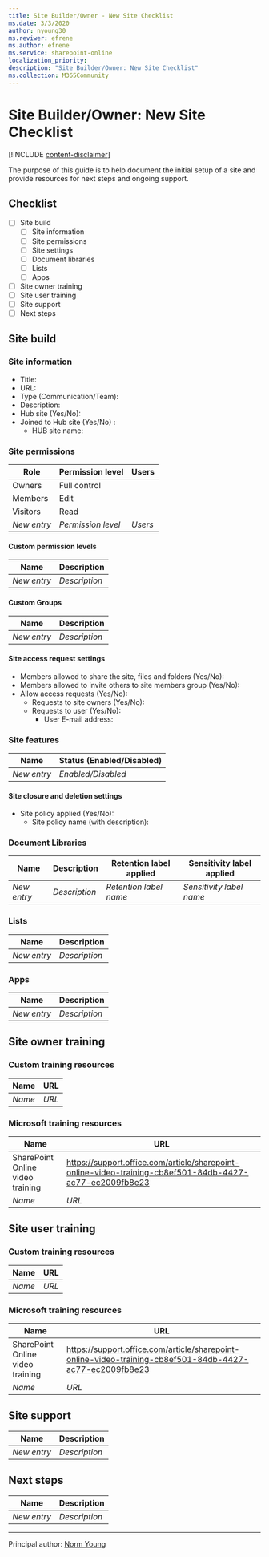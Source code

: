 ```yaml
---
title: Site Builder/Owner - New Site Checklist
ms.date: 3/3/2020
author: nyoung30
ms.reviwer: efrene
ms.author: efrene
ms.service: sharepoint-online
localization_priority: 
description: "Site Builder/Owner: New Site Checklist"
ms.collection: M365Community
---
```

# Site Builder/Owner: New Site Checklist

[!INCLUDE [content-disclaimer](includes/content-disclaimer.md)]

The purpose of this guide is to help document the initial setup of a site and provide resources for next steps and ongoing support.

## Checklist

- [ ] Site build
    - [ ] Site information
    - [ ] Site permissions
    - [ ] Site settings
    - [ ] Document libraries
    - [ ] Lists
    - [ ] Apps
- [ ] Site owner training
- [ ] Site user training
- [ ] Site support
- [ ] Next steps

## Site build

### Site information

- Title:
- URL:
- Type (Communication/Team):
- Description:
- Hub site (Yes/No):
- Joined to Hub site (Yes/No) :
    - HUB site name:

### Site permissions

| Role        | Permission level      | Users   |
|-------------|-----------------------|---------|
| Owners      | Full control          |         |
| Members     | Edit                  |         |
| Visitors    | Read                  |         |
| *New entry* | *Permission level*    | *Users* |

#### Custom permission levels

| Name        | Description      |
|-------------|------------------|
| *New entry* | *Description*    |

#### Custom Groups

| Name        | Description      |
|-------------|------------------|
| *New entry* | *Description*    |

#### Site access request settings

- Members allowed to share the site, files and folders (Yes/No):
- Members allowed to invite others to site members group (Yes/No):
- Allow access requests (Yes/No):
  - Requests to site owners (Yes/No):
  - Requests to user (Yes/No):
    - User E-mail address:

### Site features

| Name        | Status (Enabled/Disabled)      |
|-------------|--------------------------------|
| *New entry* | *Enabled/Disabled*             |

#### Site closure and deletion settings

- Site policy applied (Yes/No):
  - Site policy name (with description):

### Document Libraries

| Name        | Description   | Retention label applied | Sensitivity label applied |
|-------------|---------------|-------------------------|---------------------------|
| *New entry* | *Description* | *Retention label name*  | *Sensitivity label name*  |

### Lists

| Name        | Description   |
|-------------|---------------|
| *New entry* | *Description* |

### Apps

| Name        | Description   |
|-------------|---------------|
| *New entry* | *Description* |

## Site owner training

### Custom training resources

| Name                             | URL                             |
|----------------------------------|---------------------------------|
| *Name*                           | *URL*                           |

### Microsoft training resources

| Name                             | URL                             |
|----------------------------------|---------------------------------|
| SharePoint Online video training | https://support.office.com/article/sharepoint-online-video-training-cb8ef501-84db-4427-ac77-ec2009fb8e23 |
| *Name*                           | *URL*                           |

## Site user training

### Custom training resources

| Name                             | URL                             |
|----------------------------------|---------------------------------|
| *Name*                           | *URL*                           |

### Microsoft training resources

| Name                             | URL                             |
|----------------------------------|---------------------------------|
| SharePoint Online video training | https://support.office.com/article/sharepoint-online-video-training-cb8ef501-84db-4427-ac77-ec2009fb8e23 |
| *Name*                           | *URL*                           |

## Site support

| Name        | Description      |
|-------------|------------------|
| *New entry* | *Description*    |

## Next steps

| Name        | Description      |
|-------------|------------------|
| *New entry* | *Description*    |

---

Principal author: [Norm Young](https://www.linkedin.com/in/norm-young)
